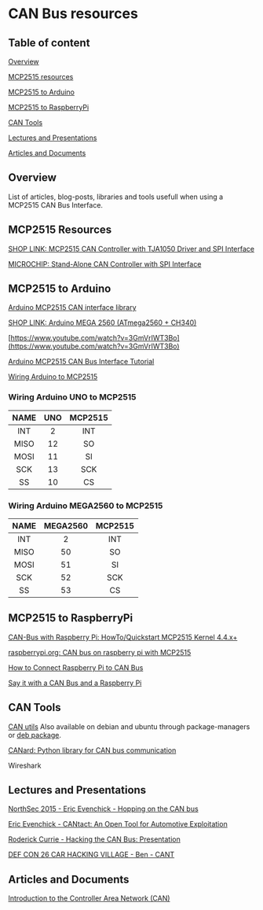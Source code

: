 # CAN Bus resources

## Table of content

[Overview](#Overview)  

[MCP2515 resources](#Resources)

[MCP2515 to Arduino](#Arduino)

[MCP2515 to RaspberryPi](#RaspberryPi)

[CAN Tools](#Tools)

[Lectures and Presentations](#Pres)

[Articles and Documents](#Docs)

<a name="Overview"></a>
## Overview

List of articles, blog-posts, libraries and tools usefull when using a MCP2515 CAN Bus Interface. 

<a name="Resources"></a>
## MCP2515 Resources

[SHOP LINK: MCP2515 CAN Controller with TJA1050 Driver and SPI Interface](https://www.optimusdigital.ro/en/others/2392-modul-controller-can-mcp2515-cu-driver-tja1050-i-interfaa-spi.html)

[MICROCHIP: Stand-Alone CAN Controller with SPI Interface](http://ww1.microchip.com/downloads/en/DeviceDoc/MCP2515-Stand-Alone-CAN-Controller-with-SPI-20001801J.pdf)

<a name="Arduino"></a>
## MCP2515 to Arduino

[Arduino MCP2515 CAN interface library ](https://github.com/autowp/arduino-mcp2515)

[SHOP LINK: Arduino MEGA 2560 (ATmega2560 + CH340)](https://www.optimusdigital.ro/ro/compatibile-cu-arduino-mega/471-placa-de-dezvoltare-compatibila-cu-arduino-mega-2560-atmega2560-ch340.html)

[https://www.youtube.com/watch?v=3GmVrIWT3Bo](https://www.youtube.com/watch?v=3GmVrIWT3Bo)


[Arduino MCP2515 CAN Bus Interface Tutorial](https://www.electronicshub.org/arduino-mcp2515-can-bus-tutorial/)

[Wiring Arduino to MCP2515](https://cdn.instructables.com/FUY/QEZH/J2UPDZQZ/FUYQEZHJ2UPDZQZ.LARGE.jpg)

### Wiring Arduino UNO to MCP2515

| NAME | UNO | MCP2515 |
|:----:|:---:|:-------:|
|  INT |  2  |   INT   |
| MISO |  12 |    SO   |
| MOSI |  11 |    SI   |
|  SCK |  13 |   SCK   |
|  SS  |  10 |    CS   |

### Wiring Arduino MEGA2560 to MCP2515

| NAME | MEGA2560 | MCP2515 |
|:----:|:--------:|:-------:|
|  INT |     2    |   INT   |
| MISO |    50    |    SO   |
| MOSI |    51    |    SI   |
|  SCK |    52    |   SCK   |
|  SS  |    53    |    CS   |

<a name="RaspberryPi"></a>
## MCP2515 to RaspberryPi

[CAN-Bus with Raspberry Pi: HowTo/Quickstart MCP2515 Kernel 4.4.x+](https://vimtut0r.com/2017/01/17/can-bus-with-raspberry-pi-howtoquickstart-mcp2515-kernel-4-4-x/)

[raspberrypi.org: CAN bus on raspberry pi with MCP2515](https://www.raspberrypi.org/forums/viewtopic.php?f=44&t=141052&sid=37e6879817d1f410311246f97a0a20a3)

[How to Connect Raspberry Pi to CAN Bus](http://youness.net/raspberry-pi/raspberry-pi-can-bus)

[Say it with a CAN Bus and a Raspberry Pi](https://modis.io/blog/say-it-with-a-can-bus/)

<a name="Tools"></a>
## CAN Tools

[CAN utils](https://github.com/linux-can/can-utils) Also available on debian and ubuntu through package-managers or [deb package](https://packages.debian.org/sid/can-utils).

[CANard: Python library for CAN bus communication](https://pypi.org/project/CANard/)

Wireshark


<a name="Pres"></a>
## Lectures and Presentations

[NorthSec 2015 - Eric Evenchick - Hopping on the CAN bus](https://www.youtube.com/watch?v=eoQO5TVKgSE)

[Eric Evenchick - CANtact: An Open Tool for Automotive Exploitation](https://www.youtube.com/watch?v=77PXh8mqH98)

[Roderick Currie - Hacking the CAN Bus: Presentation](https://www.youtube.com/watch?v=WjncMlpX85I)

[DEF CON 26 CAR HACKING VILLAGE - Ben - CANT](https://www.youtube.com/watch?v=TRn_Rz2JIYQ)

<a name="Docs"></a>
## Articles and Documents
[Introduction to the Controller Area Network (CAN)](http://www.ti.com/lit/an/sloa101b/sloa101b.pdf)
